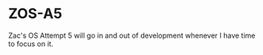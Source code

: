 ZOS-A5
========

Zac's OS Attempt 5 will go in and out of development whenever I have time to focus on it. 
